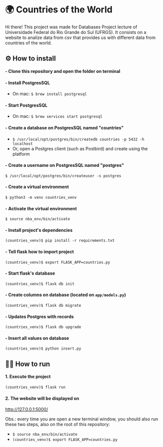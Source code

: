 # 🌍 Countries of the World

Hi there! This project was made for Databases Project lecture of Universidade Federal do Rio Grande do Sul (UFRGS).
It consists on a website to analize data from csv that provides us with different data from countries of the world.

## ⚙️ How to install

#### - Clone this repository and open the folder on terminal
  
#### - Install PostgresSQL
- On mac: `$ brew install postgresql`

#### - Start PostgresSQL
- On mac: `$ brew services start postgresql`
 
#### - Create a database on PostgresSQL named "countries"

- `$ /usr/local/opt/postgres/bin/createdb countries -p 5432 -h localhost`
- Or, open a Postgres client (such as Postbird) and create using the platform

#### - Create a username on PostgresSQL named "postgres"

`$ /usr/local/opt/postgres/bin/createuser -s postgres`
  
#### - Create a virtual environment
  `$ python3 -m venv countries_venv`

#### - Activate the virtual environment
  `$ source nba_env/bin/activate`
  
#### - Install project's dependencies

`(countries_venv)$ pip install -r requirements.txt`
  
#### - Tell flask how to import project
  `(countries_venv)$ export FLASK_APP=countries.py`

#### - Start flask's database

`(countries_venv)$ flask db init`
  
#### - Create columns on database (located on `app/models.py`)

`(countries_venv)$ flask db migrate`

#### - Updates Postgres with records 

`(countries_venv)$ flask db upgrade`

#### - Insert all values on database
  `(countries_venv)$ python insert.py`


## 🏃‍♀️ How to run

#### 1. Execute the project

`(countries_venv)$ flask run`

#### 2. The website will be displayed on 

http://127.0.0.1:5000/

Obs.: every time you are open a new terminal window, you should also run these two steps, also on the root of this repository:

- `$ source nba_env/bin/activate`
- `(countries_venv)$ export FLASK_APP=countries.py`

